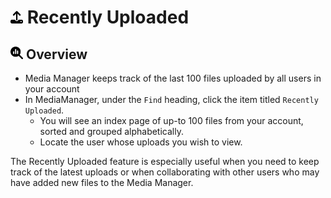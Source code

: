 # <img src="https://raw.githubusercontent.com/vishaldhole173/pro-stream-documentation/main/fontawesome/svgs/solid/upload.svg" width="20" height="20"> Recently Uploaded

## <img src="https://raw.githubusercontent.com/vishaldhole173/pro-stream-documentation/main/fontawesome/svgs/solid/magnifying-glass-chart.svg" width="20" height="20"> Overview

* Media Manager keeps track of the last 100 files uploaded by all users in your account
* In MediaManager, under the `Find` heading, click the item titled `Recently Uploaded`.
    * You will see an index page of up-to 100 files from your account, sorted and grouped alphabetically.
    * Locate the user whose uploads you wish to view.

The Recently Uploaded feature is especially useful when you need to keep track of the latest uploads or when collaborating with other users who may have added new files to the Media Manager.
